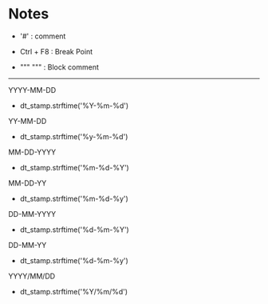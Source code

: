 # Notes

- '#'  : comment


- Ctrl + F8 : Break Point


- """ """ : Block comment

-----


YYYY-MM-DD

- dt_stamp.strftime('%Y-%m-%d')


YY-MM-DD


- dt_stamp.strftime('%y-%m-%d')


MM-DD-YYYY
- dt_stamp.strftime('%m-%d-%Y')



MM-DD-YY
- dt_stamp.strftime('%m-%d-%y')



DD-MM-YYYY
- dt_stamp.strftime('%d-%m-%Y')



DD-MM-YY
- dt_stamp.strftime('%d-%m-%y')



YYYY/MM/DD
- dt_stamp.strftime('%Y/%m/%d')




